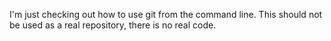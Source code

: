I'm just checking out how to use git from the command line. This should not be used as a real repository, there is no real code.